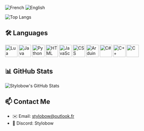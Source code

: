 ![French](https://img.shields.io/badge/French-Native-blue?style=flat-square&logo=googletranslate)
![English](https://img.shields.io/badge/English-Fluent-blue?style=flat-square&logo=googletranslate)

![Top Langs](https://github-readme-stats.vercel.app/api/top-langs/?username=Stylobow&layout=compact&theme=tokyonight)

## 🛠️ Languages

<p align="left">
  <img src="https://cdn.jsdelivr.net/gh/devicons/devicon/icons/lua/lua-original.svg" alt="Lua" width="40" height="40"/>
  <img src="https://cdn.jsdelivr.net/gh/devicons/devicon/icons/java/java-original.svg" alt="Java" width="40" height="40"/>
  <img src="https://cdn.jsdelivr.net/gh/devicons/devicon/icons/python/python-original.svg" alt="Python" width="40" height="40"/>
  <img src="https://cdn.jsdelivr.net/gh/devicons/devicon/icons/html5/html5-original.svg" alt="HTML" width="40" height="40"/>
  <img src="https://cdn.jsdelivr.net/gh/devicons/devicon/icons/javascript/javascript-original.svg" alt="JavaScript" width="40" height="40"/>
  <img src="https://cdn.jsdelivr.net/gh/devicons/devicon/icons/css3/css3-original.svg" alt="CSS" width="40" height="40"/>
  <img src="https://cdn.jsdelivr.net/gh/devicons/devicon/icons/arduino/arduino-original.svg" alt="Arduino" width="40" height="40"/>
  <img src="https://cdn.jsdelivr.net/gh/devicons/devicon/icons/csharp/csharp-original.svg" alt="C#" width="40" height="40"/>
  <img src="https://cdn.jsdelivr.net/gh/devicons/devicon/icons/cplusplus/cplusplus-original.svg" alt="C++" width="40" height="40"/>
  <img src="https://cdn.jsdelivr.net/gh/devicons/devicon/icons/c/c-original.svg" alt="C" width="40" height="40"/>
</p>

## 📊 GitHub Stats

![Stylobow's GitHub Stats](https://github-readme-stats.vercel.app/api?username=Stylobow&show_icons=true&theme=tokyonight)

## 📫 Contact Me

- ✉️ Email: stylobow@outlook.fr
- 💬 Discord: Stylobow
